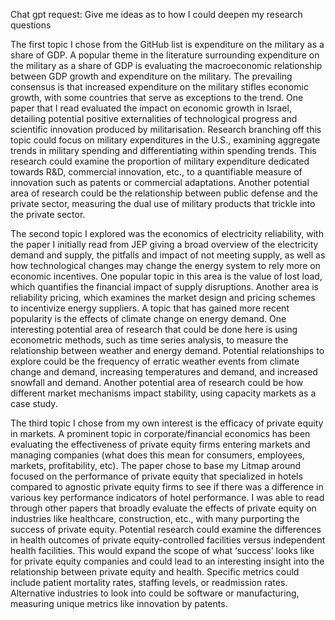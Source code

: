 Chat gpt request: Give me ideas as to how I could deepen my research questions

The first topic I chose from the GitHub list is expenditure on the military as a share of GDP. A popular theme in the literature surrounding expenditure on the military as a share of GDP is evaluating the macroeconomic relationship between GDP growth and expenditure on the military. The prevailing consensus is that increased expenditure on the military stifles economic growth, with some countries that serve as exceptions to the trend. One paper that I read evaluated the impact on economic growth in Israel, detailing potential positive externalities of technological progress and scientific innovation produced by militarisation. Research branching off this topic could focus on military expenditures in the U.S., examining aggregate trends in military spending and differentiating within spending trends. This research could examine the proportion of military expenditure dedicated towards R&D, commercial innovation, etc., to a quantifiable measure of innovation such as patents or commercial adaptations. Another potential area of research could be the relationship between public defense and the private sector, measuring the dual use of military products that trickle into the private sector. 

The second topic I explored was the economics of electricity reliability, with the paper I initially read from JEP giving a broad overview of the electricity demand and supply, the pitfalls and impact of not meeting supply, as well as how technological changes may change the energy system to rely more on economic incentives. One popular topic in this area is the value of lost load, which quantifies the financial impact of supply disruptions. Another area is reliability pricing, which examines the market design and pricing schemes to incentivize energy suppliers. A topic that has gained more recent popularity is the effects of climate change on energy demand. One interesting potential area of research that could be done here is using econometric methods, such as time series analysis, to measure the relationship between weather and energy demand. Potential relationships to explore could be the frequency of erratic weather events from climate change and demand, increasing temperatures and demand, and increased snowfall and demand. Another potential area of research could be how different market mechanisms impact stability, using capacity markets as a case study. 

The third topic I chose from my own interest is the efficacy of private equity in markets. A prominent topic in corporate/financial economics has been evaluating the effectiveness of private equity firms entering markets and managing companies (what does this mean for consumers, employees, markets, profitability, etc). The paper chose to base my Litmap around focused on the performance of private equity that specialized in hotels compared to agnostic private equity firms to see if there was a difference in various key performance indicators of hotel performance. I was able to read through other papers that broadly evaluate the effects of private equity on industries like healthcare, construction, etc., with many purporting the success of private equity. Potential research could examine the differences in health outcomes of private equity-controlled facilities versus independent health facilities. This would expand the scope of what ‘success’ looks like for private equity companies and could lead to an interesting insight into the relationship between private equity and health. Specific metrics could include patient mortality rates, staffing levels, or readmission rates. Alternative industries to look into could be software or manufacturing, measuring unique metrics like innovation by patents. 
